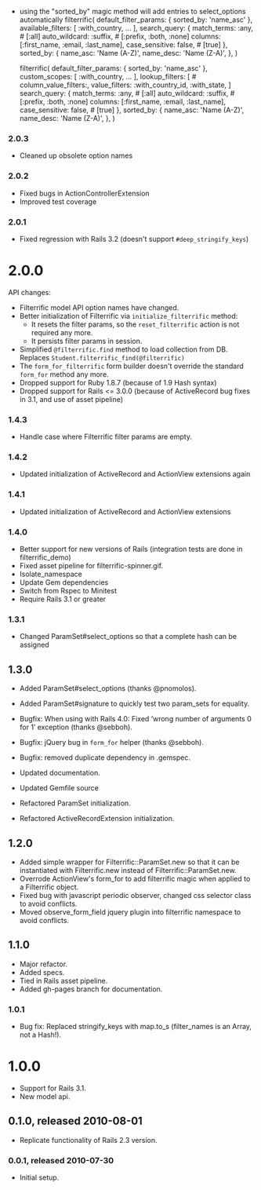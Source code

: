 * using the "sorted_by" magic method will add entries to select_options automatically
    filterrific(
      default_filter_params: { sorted_by: 'name_asc' },
      available_filters: [
        :with_country,
        ...
      ],
      search_query: {
        match_terms: :any, # [:all]
        auto_wildcard: :suffix, # [:prefix, :both, :none]
        columns: [:first_name, :email, :last_name],
        case_sensitive: false, # [true]
      },
      sorted_by: {
        name_asc: 'Name (A-Z)',
        name_desc: 'Name (Z-A)',
      },
    )

    filterrific(
      default_filter_params: { sorted_by: 'name_asc' },
      custom_scopes: [
        :with_country,
        ...
      ],
      lookup_filters: [ # column_value_filters:, value_filters:
        :with_country_id,
        :with_state,
      ]
      search_query: {
        match_terms: :any, # [:all]
        auto_wildcard: :suffix, # [:prefix, :both, :none]
        columns: [:first_name, :email, :last_name],
        case_sensitive: false, # [true]
      },
      sorted_by: {
        name_asc: 'Name (A-Z)',
        name_desc: 'Name (Z-A)',
      },
    )

### 2.0.3

* Cleaned up obsolete option names



### 2.0.2

* Fixed bugs in ActionControllerExtension
* Improved test coverage



### 2.0.1

* Fixed regression with Rails 3.2 (doesn't support `#deep_stringify_keys`)



# 2.0.0

API changes:

* Filterrific model API option names have changed.
* Better initialization of Filterrific via `initialize_filterrific` method:
    * It resets the filter params, so the `reset_filterrific` action is not required any more.
    * It persists filter params in session.
* Simplified `@filterrific.find` method to load collection from DB.
  Replaces `Student.filterrific_find(@filterrific)`
* The `form_for_filterrific` form builder doesn't override the standard
  `form_for` method any more.
* Dropped support for Ruby 1.8.7 (because of 1.9 Hash syntax)
* Dropped support for Rails <= 3.0.0 (because of ActiveRecord
  bug fixes in 3.1, and use of asset pipeline)



### 1.4.3

* Handle case where Filterrific filter params are empty.



### 1.4.2

* Updated initialization of ActiveRecord and ActionView extensions again



### 1.4.1

* Updated initialization of ActiveRecord and ActionView extensions



### 1.4.0

* Better support for new versions of Rails (integration tests are done in filterrific_demo)
* Fixed asset pipeline for filterrific-spinner.gif.
* Isolate_namespace
* Update Gem dependencies
* Switch from Rspec to Minitest
* Require Rails 3.1 or greater



### 1.3.1

* Changed ParamSet#select_options so that a complete hash can be assigned



## 1.3.0

* Added ParamSet#select_options (thanks @pnomolos).
* Added ParamSet#signature to quickly test two param_sets for equality.
* Bugfix: When using with Rails 4.0: Fixed ‘wrong number of arguments 0 for 1’ exception (thanks @sebboh).
* Bugfix: jQuery bug in `form_for` helper (thanks @sebboh).
* Bugfix: removed duplicate dependency in .gemspec.

* Updated documentation.
* Updated Gemfile source
* Refactored ParamSet initialization.
* Refactored ActiveRecordExtension initialization.



## 1.2.0

* Added simple wrapper for Filterrific::ParamSet.new so that it can be
  instantiated with Filterrific.new instead of Filterrific::ParamSet.new.
* Overrode ActionView's form_for to add filterrific magic when applied to a
  Filterrific object.
* Fixed bug with javascript periodic observer, changed css selector class to
  avoid conflicts.
* Moved observe_form_field jquery plugin into filterrific namespace to avoid
  conflicts.



## 1.1.0

* Major refactor.
* Added specs.
* Tied in Rails asset pipeline.
* Added gh-pages branch for documentation.



### 1.0.1

* Bug fix: Replaced stringify_keys with map.to_s (filter_names is an Array, not a Hash!).



# 1.0.0

* Support for Rails 3.1.
* New model api.



## 0.1.0, released 2010-08-01

* Replicate functionality of Rails 2.3 version.



### 0.0.1, released 2010-07-30

* Initial setup.
